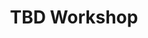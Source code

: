 ---
title: "TBD Workshop"
layout: single
menu: "main"
start: 2018-10-23 09:00:00 EST
end: 2018-10-24 16:30:00 EST
location: "UF Informatics Institute"
website: ""
topics: "* TBD *"
---